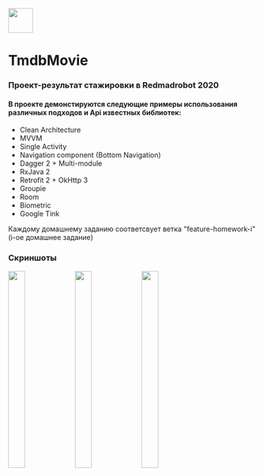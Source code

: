 <image src="images/web_hi_res_512.png" width="50" height="50"> 

# TmdbMovie

### Проект-результат стажировки в Redmadrobot 2020

#### В проекте демонстируются следующие примеры использования различных подходов и Api известных библиотек:
 - Clean Architecture
 - MVVM
 - Single Activity
 - Navigation component (Bottom Navigation)
 - Dagger 2 + Multi-module
 - RxJava 2
 - Retrofit 2 + OkHttp 3
 - Groupie
 - Room
 - Biometric
 - Google Tink
 
 Каждому домашнему заданию соответсвует ветка "feature-homework-i" (i-ое домашнее задание)
 
 ### Скриншоты
 <image src="images/Screenshot_1.png" width="26%" height="32%">  <image src="images/Screenshot_2.png" width="26%" height="32%">  <image src="images/Screenshot_3.png" width="26%" height="32%"> 
